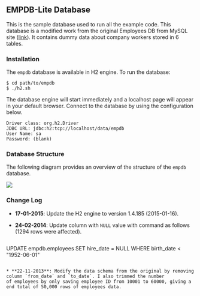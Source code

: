 EMPDB-Lite Database
-------------------

This is the sample database used to run all the example code. This database is a modified work from the original Employees DB from
MySQL site ([link](http://dev.mysql.com/doc/employee/en/employees-introduction.html)). It contains dummy data about company workers
stored in 6 tables.

### Installation

The `empdb` database is available in H2 engine. To run the database:
```
$ cd path/to/empdb
$ ./h2.sh
```

The database engine will start immediately and a localhost page will appear in your default browser. Connect to the database by using the configuration below.

```
Driver class: org.h2.Driver
JDBC URL: jdbc:h2:tcp://localhost/data/empdb
User Name: sa
Password: (blank)
```

### Database Structure

The following diagram provides an overview of the structure of the `empdb` database.

![](https://raw.github.com/obidea/semantika-example/master/empdb/empdb.erd.png)


### Change Log

* **17-01-2015**: Update the H2 engine to version 1.4.185 (2015-01-16).

* **24-02-2014**: Update column with `NULL` value with command as follows (1294 rows were affected).
  ```
UPDATE empdb.employees SET hire_date = NULL WHERE birth_date < "1952-06-01"
```

* **22-11-2013**: Modify the data schema from the original by removing column `from_date` and `to_date`. I also trimmed the number
of employees by only saving employee ID from 10001 to 60000, giving a end total of 50,000 rows of employees data.
